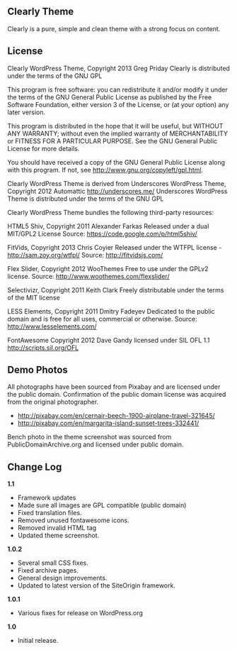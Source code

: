 Clearly Theme
---------------
Clearly is a pure, simple and clean theme with a strong focus on content.


License
---------------
Clearly WordPress Theme, Copyright 2013 Greg Priday
Clearly is distributed under the terms of the GNU GPL

This program is free software: you can redistribute it and/or modify
it under the terms of the GNU General Public License as published by
the Free Software Foundation, either version 3 of the License, or
(at your option) any later version.

This program is distributed in the hope that it will be useful,
but WITHOUT ANY WARRANTY; without even the implied warranty of
MERCHANTABILITY or FITNESS FOR A PARTICULAR PURPOSE.  See the
GNU General Public License for more details.

You should have received a copy of the GNU General Public License
along with this program.  If not, see http://www.gnu.org/copyleft/gpl.html.

Clearly WordPress Theme is derived from Underscores WordPress Theme, Copyright 2012 Automattic http://underscores.me/
Underscores WordPress Theme is distributed under the terms of the GNU GPL

Clearly WordPress Theme bundles the following third-party resources:

HTML5 Shiv, Copyright 2011 Alexander Farkas
Released under a dual MIT/GPL2 License
Source: https://code.google.com/p/html5shiv/

FitVids, Copyright 2013 Chris Coyier
Released under the WTFPL license - http://sam.zoy.org/wtfpl/
Source: http://fitvidsjs.com/

Flex Slider, Copyright 2012 WooThemes
Free to use under the GPLv2 license.
Source: http://www.woothemes.com/flexslider/

Selectivizr, Copyright 2011 Keith Clark
Freely distributable under the terms of the MIT license

LESS Elements, Copyright 2011 Dmitry Fadeyev
Dedicated to the public domain and is free for all uses, commercial or otherwise.
Source: http://www.lesselements.com/

FontAwesome Copyright 2012 Dave Gandy
licensed under SIL OFL 1.1 <http://scripts.sil.org/OFL>

Demo Photos
---------------

All photographs have been sourced from Pixabay and are licensed under the public domain. Confirmation of the public domain license was acquired from the original photographer.

* http://pixabay.com/en/cernair-beech-1900-airplane-travel-321645/
* http://pixabay.com/en/margarita-island-sunset-trees-332441/

Bench photo in the theme screenshot was sourced from PublicDomainArchive.org and licensed under public domain.


Change Log
---------------

**1.1**
* Framework updates
* Made sure all images are GPL compatible (public domain)
* Fixed translation files.
* Removed unused fontawesome icons.
* Removed invalid HTML tag
* Updated theme screenshot.

**1.0.2**
* Several small CSS fixes.
* Fixed archive pages.
* General design improvements.
* Updated to latest version of the SiteOrigin framework.

**1.0.1**
* Various fixes for release on WordPress.org

**1.0**
* Initial release.
